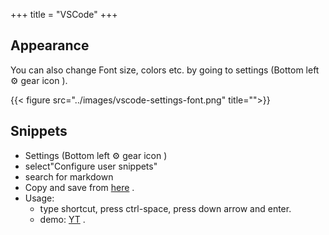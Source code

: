 +++
title = "VSCode"
+++

## Appearance
You can also change Font size, colors etc. by going to settings (Bottom left ⚙️ gear icon ).

{{< figure src="../images/vscode-settings-font.png" title="">}}

## Snippets
- Settings (Bottom left ⚙️ gear icon ) 
- select"Configure user snippets" 
- search for markdown 
- Copy and save from [here](https://raw.githubusercontent.com/sanskrit-coders/misc-config/master/vscode/snippets/markdown.json) .
- Usage:
  - type shortcut, press ctrl-space, press down arrow and enter.
  - demo: [YT](https://youtu.be/4gzHnJp1iOk) . 
